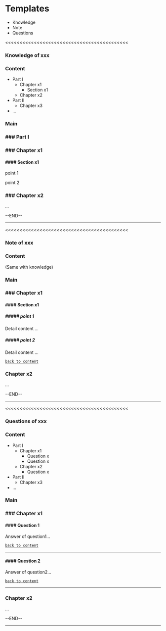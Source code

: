 # Templates

- Knowledge
- Note
- Questions



<<<<<<<<<<<<<<<<<<<<<<<<<<<<<<<<<<<<<<<<<<<

### Knowledge of xxx

### Content

- Part I
  - Chapter x1
    - Section x1
  - Chapter x2
- Part II
  - Chapter x3
- ...

### Main

### ### Part I

### ### Chapter x1

#### #### Section x1

point 1

point 2

### ### Chapter x2

...

--END--

---



<<<<<<<<<<<<<<<<<<<<<<<<<<<<<<<<<<<<<<<<<<<



### Note of xxx 

### Content

(Same with knowledge)

### Main

### ### Chapter x1

#### #### Section x1

##### ##### point 1

Detail content ...

##### ##### point 2

Detail content ...

[`back to content`](#content)

### Chapter x2

...

--END--

---



<<<<<<<<<<<<<<<<<<<<<<<<<<<<<<<<<<<<<<<<<<<



### Questions of xxx

### Content

- Part I
  - Chapter x1
    - Question x
    - Question x
  - Chapter x2
    - Question x
- Part II
  - Chapter x3
- ...

### Main

### ### Chapter x1

#### #### Question 1

Answer of question1...

[`back to content`](#content)

---

#### #### Question 2

Answer of question2...

[`back to content`](#content)

---

### Chapter x2

...

--END--

---

